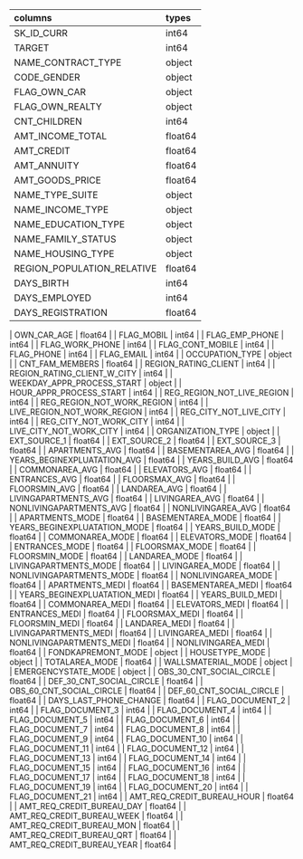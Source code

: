 |     columns                  | types   |
|:-----------------------------|:--------|
| SK_ID_CURR                   | int64   |
| TARGET                       | int64   |
| NAME_CONTRACT_TYPE           | object  |
| CODE_GENDER                  | object  |
| FLAG_OWN_CAR                 | object  |
| FLAG_OWN_REALTY              | object  |
| CNT_CHILDREN                 | int64   |
| AMT_INCOME_TOTAL             | float64 |
| AMT_CREDIT                   | float64 |
| AMT_ANNUITY                  | float64 |
| AMT_GOODS_PRICE              | float64 |
| NAME_TYPE_SUITE              | object  |
| NAME_INCOME_TYPE             | object  |
| NAME_EDUCATION_TYPE          | object  |
| NAME_FAMILY_STATUS           | object  |
| NAME_HOUSING_TYPE            | object  |
| REGION_POPULATION_RELATIVE   | float64 |
| DAYS_BIRTH                   | int64   |
| DAYS_EMPLOYED                | int64   |
| DAYS_REGISTRATION            | float64 |

| OWN_CAR_AGE                  | float64 |
| FLAG_MOBIL                   | int64   |
| FLAG_EMP_PHONE               | int64   |
| FLAG_WORK_PHONE              | int64   |
| FLAG_CONT_MOBILE             | int64   |
| FLAG_PHONE                   | int64   |
| FLAG_EMAIL                   | int64   |
| OCCUPATION_TYPE              | object  |
| CNT_FAM_MEMBERS              | float64 |
| REGION_RATING_CLIENT         | int64   |
| REGION_RATING_CLIENT_W_CITY  | int64   |
| WEEKDAY_APPR_PROCESS_START   | object  |
| HOUR_APPR_PROCESS_START      | int64   |
| REG_REGION_NOT_LIVE_REGION   | int64   |
| REG_REGION_NOT_WORK_REGION   | int64   |
| LIVE_REGION_NOT_WORK_REGION  | int64   |
| REG_CITY_NOT_LIVE_CITY       | int64   |
| REG_CITY_NOT_WORK_CITY       | int64   |
| LIVE_CITY_NOT_WORK_CITY      | int64   |
| ORGANIZATION_TYPE            | object  |
| EXT_SOURCE_1                 | float64 |
| EXT_SOURCE_2                 | float64 |
| EXT_SOURCE_3                 | float64 |
| APARTMENTS_AVG               | float64 |
| BASEMENTAREA_AVG             | float64 |
| YEARS_BEGINEXPLUATATION_AVG  | float64 |
| YEARS_BUILD_AVG              | float64 |
| COMMONAREA_AVG               | float64 |
| ELEVATORS_AVG                | float64 |
| ENTRANCES_AVG                | float64 |
| FLOORSMAX_AVG                | float64 |
| FLOORSMIN_AVG                | float64 |
| LANDAREA_AVG                 | float64 |
| LIVINGAPARTMENTS_AVG         | float64 |
| LIVINGAREA_AVG               | float64 |
| NONLIVINGAPARTMENTS_AVG      | float64 |
| NONLIVINGAREA_AVG            | float64 |
| APARTMENTS_MODE              | float64 |
| BASEMENTAREA_MODE            | float64 |
| YEARS_BEGINEXPLUATATION_MODE | float64 |
| YEARS_BUILD_MODE             | float64 |
| COMMONAREA_MODE              | float64 |
| ELEVATORS_MODE               | float64 |
| ENTRANCES_MODE               | float64 |
| FLOORSMAX_MODE               | float64 |
| FLOORSMIN_MODE               | float64 |
| LANDAREA_MODE                | float64 |
| LIVINGAPARTMENTS_MODE        | float64 |
| LIVINGAREA_MODE              | float64 |
| NONLIVINGAPARTMENTS_MODE     | float64 |
| NONLIVINGAREA_MODE           | float64 |
| APARTMENTS_MEDI              | float64 |
| BASEMENTAREA_MEDI            | float64 |
| YEARS_BEGINEXPLUATATION_MEDI | float64 |
| YEARS_BUILD_MEDI             | float64 |
| COMMONAREA_MEDI              | float64 |
| ELEVATORS_MEDI               | float64 |
| ENTRANCES_MEDI               | float64 |
| FLOORSMAX_MEDI               | float64 |
| FLOORSMIN_MEDI               | float64 |
| LANDAREA_MEDI                | float64 |
| LIVINGAPARTMENTS_MEDI        | float64 |
| LIVINGAREA_MEDI              | float64 |
| NONLIVINGAPARTMENTS_MEDI     | float64 |
| NONLIVINGAREA_MEDI           | float64 |
| FONDKAPREMONT_MODE           | object  |
| HOUSETYPE_MODE               | object  |
| TOTALAREA_MODE               | float64 |
| WALLSMATERIAL_MODE           | object  |
| EMERGENCYSTATE_MODE          | object  |
| OBS_30_CNT_SOCIAL_CIRCLE     | float64 |
| DEF_30_CNT_SOCIAL_CIRCLE     | float64 |
| OBS_60_CNT_SOCIAL_CIRCLE     | float64 |
| DEF_60_CNT_SOCIAL_CIRCLE     | float64 |
| DAYS_LAST_PHONE_CHANGE       | float64 |
| FLAG_DOCUMENT_2              | int64   |
| FLAG_DOCUMENT_3              | int64   |
| FLAG_DOCUMENT_4              | int64   |
| FLAG_DOCUMENT_5              | int64   |
| FLAG_DOCUMENT_6              | int64   |
| FLAG_DOCUMENT_7              | int64   |
| FLAG_DOCUMENT_8              | int64   |
| FLAG_DOCUMENT_9              | int64   |
| FLAG_DOCUMENT_10             | int64   |
| FLAG_DOCUMENT_11             | int64   |
| FLAG_DOCUMENT_12             | int64   |
| FLAG_DOCUMENT_13             | int64   |
| FLAG_DOCUMENT_14             | int64   |
| FLAG_DOCUMENT_15             | int64   |
| FLAG_DOCUMENT_16             | int64   |
| FLAG_DOCUMENT_17             | int64   |
| FLAG_DOCUMENT_18             | int64   |
| FLAG_DOCUMENT_19             | int64   |
| FLAG_DOCUMENT_20             | int64   |
| FLAG_DOCUMENT_21             | int64   |
| AMT_REQ_CREDIT_BUREAU_HOUR   | float64 |
| AMT_REQ_CREDIT_BUREAU_DAY    | float64 |
| AMT_REQ_CREDIT_BUREAU_WEEK   | float64 |
| AMT_REQ_CREDIT_BUREAU_MON    | float64 |
| AMT_REQ_CREDIT_BUREAU_QRT    | float64 |
| AMT_REQ_CREDIT_BUREAU_YEAR   | float64 |